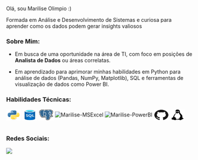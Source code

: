 Olá, sou Marilise Olimpio :)

Formada em Análise e Desenvolvimento de Sistemas e curiosa para aprender como os dados podem gerar insights valiosos

### Sobre Mim: 

* Em busca de uma oportunidade na área de TI, com foco em posições de **Analista de Dados** ou áreas correlatas.

* Em aprendizado para aprimorar minhas habilidades em Python para análise de dados (Pandas, NumPy, Matplotlib), SQL e ferramentas de visualização de dados como Power BI.

### Habilidades Técnicas:
<div style="display: inline_block"> 
<img align="center" alt="Marilise-Python" height="30" width="40" src="https://raw.githubusercontent.com/devicons/devicon/master/icons/python/python-original.svg">
<img align="center" alt="Marilise-Sql" height="30" width="40" src="https://raw.githubusercontent.com/devicons/devicon/master/icons/azuresqldatabase/azuresqldatabase-original.svg">
<img align="center" alt="Marilise-SQL-PostgreSQL" height="30" width="40" src="https://raw.githubusercontent.com/devicons/devicon/master/icons/postgresql/postgresql-original.svg">
<img align="center" alt="Marilise-MSExcel" height="30" width="40" src="https://img.icons8.com/color/48/000000/ms-excel.png">
<img align="center" alt="Marilise-PowerBI" height="30" width="40" src="https://img.icons8.com/color/48/000000/power-bi.png"> 
<img align="center" alt="Marilise-GitHub" height="30" width="40" src="https://raw.githubusercontent.com/devicons/devicon/master/icons/github/github-original.svg">
<img align="center" alt="Marilise-Linux" height="30" width="40" src="https://raw.githubusercontent.com/devicons/devicon/master/icons/linux/linux-plain.svg"> </div>

#
  
### Redes Sociais:
<a href="https://www.linkedin.com/in/marilise-olimpio-747a3a259/" target="_blank"><img src="https://img.shields.io/badge/LinkedIn-0077B5?style=for-the-badge&logo=linkedin&logoColor=white" target="_blank"/></a>



          




